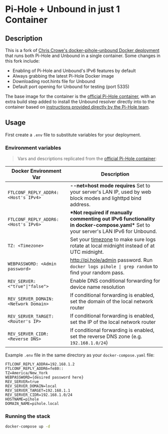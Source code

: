 # Pi-Hole + Unbound in just 1 Container

## Description

This is a fork of [Chris Crowe's docker-pihole-unbound Docker deployment](https://github.com/chriscrowe/docker-pihole-unbound) that runs both Pi-Hole and Unbound in a single container. Some changes in this fork include:
- Enabling of Pi-Hole and Unbound's IPv6 features by default
- Always grabbing the latest Pi-Hole Docker image
- Downloading root.hints file for Unbound
- Default port opening for Unbound for testing (port 5335)

The base image for the container is the [official Pi-Hole container](https://hub.docker.com/r/pihole/pihole), with an extra build step added to install the Unbound resolver directly into to the container based on [instructions provided directly by the Pi-Hole team](https://docs.pi-hole.net/guides/unbound/).

## Usage

First create a `.env` file to substitute variables for your deployment.


### Environment variables

> Vars and descriptions replicated from the [official Pi-Hole container](https://github.com/pi-hole/docker-pi-hole/):

| Docker Environment Var | Description|
| --- | --- |
| `FTLCONF_REPLY_ADDR4: <Host's IPv4>`<br/> | **--net=host mode requires** Set to your server's LAN IP, used by web block modes and lighttpd bind address.
| `FTLCONF_REPLY_ADDR6: <Host's IPv6>`<br/> | **\*Not required if manually commenting out IPv6 functionality in docker-compose.yaml\*** Set to your server's LAN IPv6 for Unbound.
| `TZ: <Timezone>`<br/> | Set your [timezone](https://en.wikipedia.org/wiki/List_of_tz_database_time_zones) to make sure logs rotate at local midnight instead of at UTC midnight.
| `WEBPASSWORD: <Admin password>`<br/> | http://pi.hole/admin password. Run `docker logs pihole \| grep random` to find your random pass.
| `REV_SERVER: <"true"\|"false">`<br/> | Enable DNS conditional forwarding for device name resolution
| `REV_SERVER_DOMAIN: <Network Domain>`<br/> | If conditional forwarding is enabled, set the domain of the local network router
| `REV_SERVER_TARGET: <Router's IP>`<br/> | If conditional forwarding is enabled, set the IP of the local network router
| `REV_SERVER_CIDR: <Reverse DNS>`<br/>| If conditional forwarding is enabled, set the reverse DNS zone (e.g. `192.168.1.0/24`)

Example `.env` file in the same directory as your `docker-compose.yaml` file:

```
FTLCONF_REPLY_ADDR4=192.168.1.2
FTLCONF_REPLY_ADDR6=fe80::
TZ=America/New_York
WEBPASSWORD={desired password here}
REV_SERVER=true
REV_SERVER_DOMAIN=local
REV_SERVER_TARGET=192.168.1.1
REV_SERVER_CIDR=192.168.1.0/24
HOSTNAME=pihole
DOMAIN_NAME=pihole.local
```
### Running the stack

```bash
docker-compose up -d
```